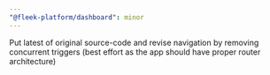 ```yaml
---
"@fleek-platform/dashboard": minor
---
```


Put latest of original source-code and revise navigation by removing concurrent triggers (best effort as the app should have proper router architecture)
